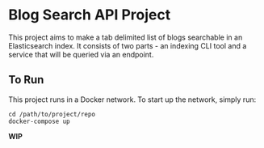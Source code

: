 # Blog Search API Project

This project aims to make a tab delimited list of blogs searchable in an Elasticsearch index. It consists of two parts - an indexing CLI tool and a service that will be queried via an endpoint.

## To Run
This project runs in a Docker network. To start up the network, simply run:

```
cd /path/to/project/repo
docker-compose up
```

**WIP**